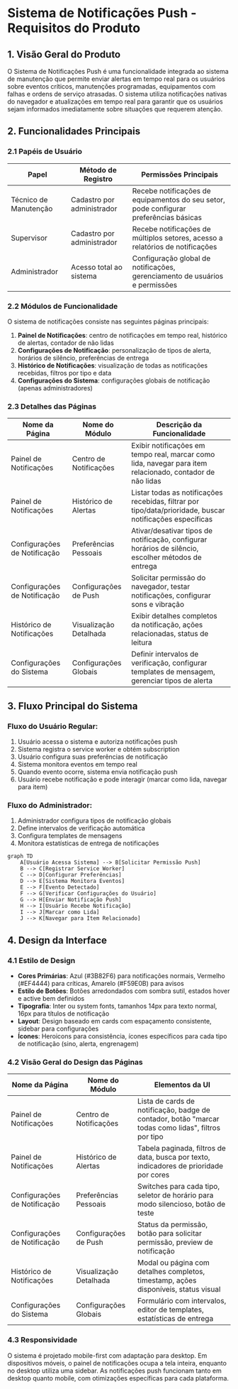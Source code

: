 # Sistema de Notificações Push - Requisitos do Produto

## 1. Visão Geral do Produto

O Sistema de Notificações Push é uma funcionalidade integrada ao sistema de manutenção que permite enviar alertas em tempo real para os usuários sobre eventos críticos, manutenções programadas, equipamentos com falhas e ordens de serviço atrasadas. O sistema utiliza notificações nativas do navegador e atualizações em tempo real para garantir que os usuários sejam informados imediatamente sobre situações que requerem atenção.

## 2. Funcionalidades Principais

### 2.1 Papéis de Usuário

| Papel | Método de Registro | Permissões Principais |
|-------|-------------------|----------------------|
| Técnico de Manutenção | Cadastro por administrador | Recebe notificações de equipamentos do seu setor, pode configurar preferências básicas |
| Supervisor | Cadastro por administrador | Recebe notificações de múltiplos setores, acesso a relatórios de notificações |
| Administrador | Acesso total ao sistema | Configuração global de notificações, gerenciamento de usuários e permissões |

### 2.2 Módulos de Funcionalidade

O sistema de notificações consiste nas seguintes páginas principais:

1. **Painel de Notificações**: centro de notificações em tempo real, histórico de alertas, contador de não lidas
2. **Configurações de Notificação**: personalização de tipos de alerta, horários de silêncio, preferências de entrega
3. **Histórico de Notificações**: visualização de todas as notificações recebidas, filtros por tipo e data
4. **Configurações do Sistema**: configurações globais de notificação (apenas administradores)

### 2.3 Detalhes das Páginas

| Nome da Página | Nome do Módulo | Descrição da Funcionalidade |
|----------------|----------------|----------------------------|
| Painel de Notificações | Centro de Notificações | Exibir notificações em tempo real, marcar como lida, navegar para item relacionado, contador de não lidas |
| Painel de Notificações | Histórico de Alertas | Listar todas as notificações recebidas, filtrar por tipo/data/prioridade, buscar notificações específicas |
| Configurações de Notificação | Preferências Pessoais | Ativar/desativar tipos de notificação, configurar horários de silêncio, escolher métodos de entrega |
| Configurações de Notificação | Configurações de Push | Solicitar permissão do navegador, testar notificações, configurar sons e vibração |
| Histórico de Notificações | Visualização Detalhada | Exibir detalhes completos da notificação, ações relacionadas, status de leitura |
| Configurações do Sistema | Configurações Globais | Definir intervalos de verificação, configurar templates de mensagem, gerenciar tipos de alerta |

## 3. Fluxo Principal do Sistema

### Fluxo do Usuário Regular:
1. Usuário acessa o sistema e autoriza notificações push
2. Sistema registra o service worker e obtém subscription
3. Usuário configura suas preferências de notificação
4. Sistema monitora eventos em tempo real
5. Quando evento ocorre, sistema envia notificação push
6. Usuário recebe notificação e pode interagir (marcar como lida, navegar para item)

### Fluxo do Administrador:
1. Administrador configura tipos de notificação globais
2. Define intervalos de verificação automática
3. Configura templates de mensagens
4. Monitora estatísticas de entrega de notificações

```mermaid
graph TD
    A[Usuário Acessa Sistema] --> B[Solicitar Permissão Push]
    B --> C[Registrar Service Worker]
    C --> D[Configurar Preferências]
    D --> E[Sistema Monitora Eventos]
    E --> F[Evento Detectado]
    F --> G[Verificar Configurações do Usuário]
    G --> H[Enviar Notificação Push]
    H --> I[Usuário Recebe Notificação]
    I --> J[Marcar como Lida]
    J --> K[Navegar para Item Relacionado]
```

## 4. Design da Interface

### 4.1 Estilo de Design

- **Cores Primárias**: Azul (#3B82F6) para notificações normais, Vermelho (#EF4444) para críticas, Amarelo (#F59E0B) para avisos
- **Estilo de Botões**: Botões arredondados com sombra sutil, estados hover e active bem definidos
- **Tipografia**: Inter ou system fonts, tamanhos 14px para texto normal, 16px para títulos de notificação
- **Layout**: Design baseado em cards com espaçamento consistente, sidebar para configurações
- **Ícones**: Heroicons para consistência, ícones específicos para cada tipo de notificação (sino, alerta, engrenagem)

### 4.2 Visão Geral do Design das Páginas

| Nome da Página | Nome do Módulo | Elementos da UI |
|----------------|----------------|-----------------|
| Painel de Notificações | Centro de Notificações | Lista de cards de notificação, badge de contador, botão "marcar todas como lidas", filtros por tipo |
| Painel de Notificações | Histórico de Alertas | Tabela paginada, filtros de data, busca por texto, indicadores de prioridade por cores |
| Configurações de Notificação | Preferências Pessoais | Switches para cada tipo, seletor de horário para modo silencioso, botão de teste |
| Configurações de Notificação | Configurações de Push | Status da permissão, botão para solicitar permissão, preview de notificação |
| Histórico de Notificações | Visualização Detalhada | Modal ou página com detalhes completos, timestamp, ações disponíveis, status visual |
| Configurações do Sistema | Configurações Globais | Formulário com intervalos, editor de templates, estatísticas de entrega |

### 4.3 Responsividade

O sistema é projetado mobile-first com adaptação para desktop. Em dispositivos móveis, o painel de notificações ocupa a tela inteira, enquanto no desktop utiliza uma sidebar. As notificações push funcionam tanto em desktop quanto mobile, com otimizações específicas para cada plataforma.